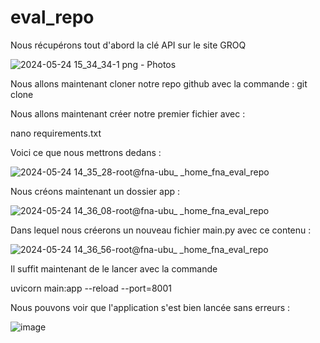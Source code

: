 # eval_repo

Nous récupérons tout d'abord la clé API sur le site GROQ

![2024-05-24 15_34_34-1 png ‎- Photos](https://github.com/fnature78/eval_repo/assets/110181431/2b523d57-9d3a-4fc8-a71b-8d90e74c6d7e)

Nous allons maintenant cloner notre repo github avec la commande : git clone 

Nous allons maintenant créer notre premier fichier avec :

nano requirements.txt

Voici ce que nous mettrons dedans : 

![2024-05-24 14_35_28-root@fna-ubu_ _home_fna_eval_repo](https://github.com/fnature78/eval_repo/assets/110181431/05c0848e-db44-4f7f-a701-6aa993d9ff28)

Nous créons maintenant un dossier app :

![2024-05-24 14_36_08-root@fna-ubu_ _home_fna_eval_repo](https://github.com/fnature78/eval_repo/assets/110181431/18b743cb-23bc-48f1-94d6-cf7e919e0603)

Dans lequel nous créerons un nouveau fichier main.py avec ce contenu : 

![2024-05-24 14_36_56-root@fna-ubu_ _home_fna_eval_repo](https://github.com/fnature78/eval_repo/assets/110181431/38fcc555-f887-453d-9a20-95b9a5f84f31)

Il suffit maintenant de le lancer avec la commande 

uvicorn main:app --reload --port=8001

Nous pouvons voir que l'application s'est bien lancée sans erreurs :

![image](https://github.com/fnature78/eval_repo/assets/110181431/4873d403-ca84-4558-86f2-4cce3cbe473a)



